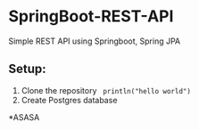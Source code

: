 # SpringBoot-REST-API
Simple REST API using Springboot, Spring JPA

## Setup:
1. Clone the repository
   ` println("hello world")`
3. Create Postgres database

*ASASA
